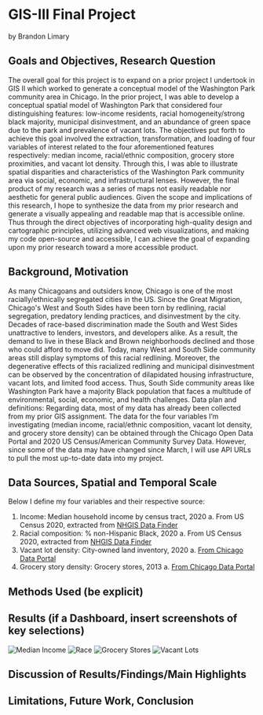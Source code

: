 # GIS-III Final Project
by Brandon Limary

## Goals and Objectives, Research Question

The overall goal for this project is to expand on a prior project I undertook in GIS II
which worked to generate a conceptual model of the Washington Park community area in
Chicago. In the prior project, I was able to develop a conceptual spatial model of Washington
Park that considered four distinguishing features: low-income residents, racial
homogeneity/strong black majority, municipal disinvestment, and an abundance of green space
due to the park and prevalence of vacant lots. The objectives put forth to achieve this goal
involved the extraction, transformation, and loading of four variables of interest related to the
four aforementioned features respectively: median income, racial/ethnic composition, grocery
store proximities, and vacant lot density. Through this, I was able to illustrate spatial disparities
and characteristics of the Washington Park community area via social, economic, and
infrastructural lenses. However, the final product of my research was a series of maps not easily
readable nor aesthetic for general public audiences. Given the scope and implications of this
research, I hope to synthesize the data from my prior research and generate a visually appealing
and readable map that is accessible online. Thus through the direct objectives of incorporating
high-quality design and cartographic principles, utilizing advanced web visualizations, and
making my code open-source and accessible, I can achieve the goal of expanding upon my prior
research toward a more accessible product.

## Background, Motivation

As many Chicagoans and outsiders know, Chicago is one of the most racially/ethnically
segregated cities in the US. Since the Great Migration, Chicago's West and South Sides have
been torn by redlining, racial segregation, predatory lending practices, and disinvestment by the
city. Decades of race-based discrimination made the South and West Sides unattractive to
lenders, investors, and developers alike. As a result, the demand to live in these Black and Brown
neighborhoods declined and those who could afford to move did. Today, many West and South
Side community areas still display symptoms of this racial redlining. Moreover, the degenerative
effects of this racialized redlining and municipal disinvestment can be observed by the
concentration of dilapidated housing infrastructure, vacant lots, and limited food access. Thus,
South Side community areas like Washington Park have a majority Black population that faces a
multitude of environmental, social, economic, and health challenges.
Data plan and definitions:
Regarding data, most of my data has already been collected from my prior GIS
assignment. The data for the four variables I’m investigating (median income, racial/ethnic
composition, vacant lot density, and grocery store density) can be obtained through the Chicago
Open Data Portal and 2020 US Census/American Community Survey Data. However, since
some of the data may have changed since March, I will use API URLs to pull the most
up-to-date data into my project. 

## Data Sources, Spatial and Temporal Scale

Below I define my four variables and their respective source:
  1. Income: Median household income by census tract, 2020
    a. From US Census 2020, extracted from [NHGIS Data Finder]([url](https://data2.nhgis.org/downloads))
  2. Racial composition: % non-Hispanic Black, 2020
    a. From US Census 2020, extracted from [NHGIS Data Finder]([url](https://data2.nhgis.org/downloads))
  3. Vacant lot density: City-owned land inventory, 2020
    a. [From Chicago Data Portal]([url](https://data.cityofchicago.org/Community-Economic-Development/City-Owned-Land-Inventory/aksk-kvfp))
4. Grocery story density: Grocery stores, 2013
    a. [From Chicago Data Portal]([url](https://data.cityofchicago.org/Health-Human-Services/Grocery-Store-Status/3e26-zek2))
    
## Methods Used (be explicit) 



## Results (if a Dashboard, insert screenshots of key selections)

![Median Income](https://user-images.githubusercontent.com/74623945/170792854-551ae605-3314-45c0-8bc5-7333ca6f2aec.png)
![Race](https://user-images.githubusercontent.com/74623945/170792866-433193b9-f661-4d53-b808-3408f67fdf36.png)
![Grocery Stores](https://user-images.githubusercontent.com/74623945/170792880-0b95a04c-5f2a-44c1-a46d-d660420031ed.png)
![Vacant Lots](https://user-images.githubusercontent.com/74623945/170792888-4be7ac4a-fcef-4be3-8ab9-1a2006210e4b.png)


## Discussion of Results/Findings/Main Highlights
## Limitations, Future Work, Conclusion
